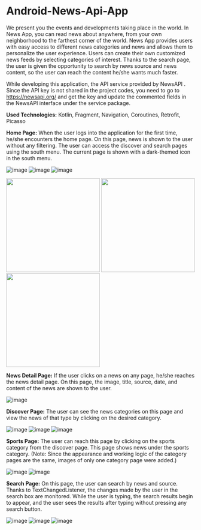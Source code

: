 # Android-News-Api-App

We present you the events and developments taking place in the world. In News App, you can read news about anywhere, from your own neighborhood to the farthest corner of the world. News App provides users with easy access to different news categories and news and allows them to personalize the user experience. Users can create their own customized news feeds by selecting categories of interest. Thanks to the search page, the user is given the opportunity to search by news source and news content, so the user can reach the content he/she wants much faster.

While developing this application, the API service provided by NewsAPI . Since the API key is not shared in the project codes, you need to go to https://newsapi.org/ and get the key and update the commented fields in the NewsAPI interface under the service package.

**Used Technologies:** Kotlin, Fragment, Navigation, Coroutines, Retrofit, Picasso


**Home Page:** When the user logs into the application for the first time, he/she encounters the home page. On this page, news is shown to the user without any filtering. The user can access the discover and search pages using the south menu. The current page is shown with a dark-themed icon in the south menu.


  
![image](https://github.com/alisiyararslan/Android-News-Api-App/assets/95187142/8a1aebdf-4584-4a7e-a7fe-67b3c20912b8)    ![image](https://github.com/alisiyararslan/Android-News-Api-App/assets/95187142/c3b3bda3-f865-48d7-8948-6b5a25894a6d)     ![image](https://github.com/alisiyararslan/Android-News-Api-App/assets/95187142/aef36617-05e7-4b72-895a-66f4ea8d514b)


<img src="https://github.com/alisiyararslan/Android-News-Api-App/assets/95187142/8a1aebdf-4584-4a7e-a7fe-67b3c20912b8" width="250" >  <img src="https://github.com/alisiyararslan/Android-News-Api-App/assets/95187142/c3b3bda3-f865-48d7-8948-6b5a25894a6d" width="250" >  <img src="https://github.com/alisiyararslan/Android-News-Api-App/assets/95187142/aef36617-05e7-4b72-895a-66f4ea8d514b" width="250" >


**News Detail Page:** If the user clicks on a news on any page, he/she reaches the news detail page. On this page, the image, title, source, date, and content of the news are shown to the user.

![image](https://github.com/alisiyararslan/Android-News-Api-App/assets/95187142/c3b98502-875f-405b-a801-2665271797cb)


**Discover Page:**  The user can see the news categories on this page and view the news of that type by clicking on the desired category.

![image](https://github.com/alisiyararslan/Android-News-Api-App/assets/95187142/6345ae34-d874-440e-b0f8-6a886bf397e8)  ![image](https://github.com/alisiyararslan/Android-News-Api-App/assets/95187142/790d4e5e-3c48-4ff8-afbe-4636a09588bf)  ![image](https://github.com/alisiyararslan/Android-News-Api-App/assets/95187142/906c389d-eb97-4a6b-a190-dc4bbdd6e4f1)


**Sports Page:** The user can reach this page by clicking on the sports category from the discover page. This page shows news under the sports category. (Note: Since the appearance and working logic of the category pages are the same, images of only one category page were added.)

![image](https://github.com/alisiyararslan/Android-News-Api-App/assets/95187142/95e6fc78-6238-40f6-839a-a85a4618fc6d) ![image](https://github.com/alisiyararslan/Android-News-Api-App/assets/95187142/1c89ae51-a8c4-4439-84ed-5e1a9dc44b8d)


**Search Page:** On this page, the user can search by news and source. Thanks to TextChangedListener, the changes made by the user in the search box are monitored. While the user is typing, the search results begin to appear, and the user sees the results after typing without pressing any search button.

![image](https://github.com/alisiyararslan/Android-News-Api-App/assets/95187142/0bc9cdaa-9daf-4ae6-abef-5b3771f32b7e)  ![image](https://github.com/alisiyararslan/Android-News-Api-App/assets/95187142/301d8f06-6ab7-4efe-9882-49d8a92e0152) ![image](https://github.com/alisiyararslan/Android-News-Api-App/assets/95187142/d84b8c4d-3090-47b7-beba-eef5df15cb39)












